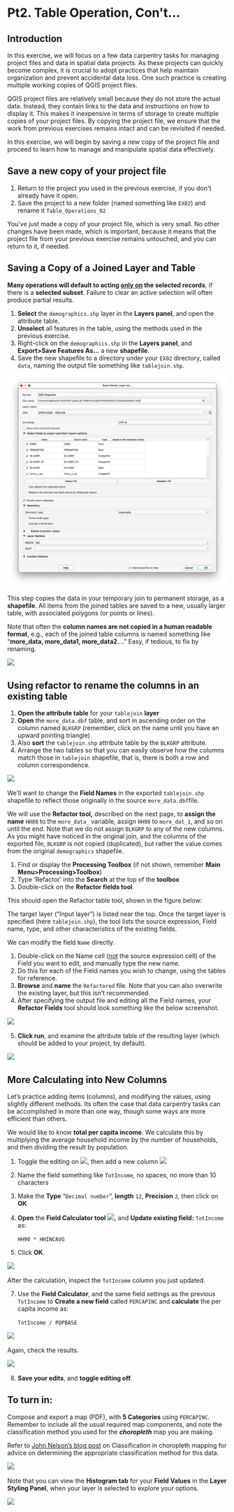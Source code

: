 # Pt2. Table Operation, Con't...


## Introduction

In this exercise, we will focus on a few data carpentry tasks for managing project files and data in spatial data projects. As these projects can quickly become complex, it is crucial to adopt practices that help maintain organization and prevent accidental data loss. One such practice is creating multiple working copies of QGIS project files.

QGIS project files are relatively small because they do not store the actual data. Instead, they contain links to the data and instructions on how to display it. This makes it inexpensive in terms of storage to create multiple copies of your project files. By copying the project file, we ensure that the work from previous exercises remains intact and can be revisited if needed.

In this exercise, we will begin by saving a new copy of the project file and proceed to learn how to manage and manipulate spatial data effectively.

## Save a new copy of your project file

1. Return to the project you used in the previous exercise, if you don't already have it open.
2. Save the project to a new folder (named something like `EX02`) and rename it `Table_Operations_02`

You've just made a copy of your project file, which is very small. No other changes have been made, which is important, because it means that the project file from your previous exercise remains untouched, and you can return to it, if needed.

## Saving a Copy of a Joined Layer and Table

**Many operations will default to acting <span style="text-decoration:underline;">only on</span> the selected records**, if there is a **selected subset**. Failure to clear an active selection will often produce partial results.

1. **Select** the `demographics.shp` layer in the **Layers panel**, and open the attribute table.
2. **Unselect** all features in the table, using the methods used in the previous exercise.
3. Right-click on the `demographics.shp` in the **Layers panel**, and **Export>Save Features As...** a new **shapefile**.
4. Save the new shapefile to a directory under your `EX02` directory, called `data`, naming the output file something like `tablejoin.shp`.

![](images/20250422_063433_image.png)

This step copies the data in your temporary join to permanent storage, as a **shapefile**.  All items from the joined tables are saved to a new, usually larger table, with associated polygons (or points or lines).

Note that often the **column names are not copied in a human readable format**, e.g., each of the joined table columns is named something like “**more_data, more_data1, more_data2**….”  Easy, if tedious, to fix by renaming.

![](images/Table_Operations_in_QGIS_pt2-a3ef262e.png)

## Using refactor to rename the columns in an existing table


1. **Open the attribute table** for your `tablejoin` **layer**
1. **Open** the `more_data.dbf` table, and sort in ascending order on the column named `BLKGRP` (remember, click on the name until you have an upward pointing triangle)
1. Also **sort** the `tablejoin.shp` attribute table by the `BLKGRP` attribute.
1. Arrange the two tables so that you can easily observe how the columns match those in `tablejoin` shapefile, that is, there is both a row and column correspondence.

![](images/Table_Operations_in_QGIS_pt2-fea23df6.png)

We’ll want to change the **Field Names** in the exported `tablejoin.shp` shapefile to reflect those originally in the source `more_data.dbf`file.

We will use the **Refactor tool,** described on the next page, to **assign the name** `HH80` to the `more_data_` variable,  assign `HH90` to `more_dat_1`, and so on until the end.  Note that we do not assign `BLKGRP` to any of the new columns. As you might have noticed in the original join, and the columns of the exported file, `BLKGRP` is not copied (duplicated), but rather the value comes from the original `demographics` shapefile.

1. Find or display the **Processing Toolbox** (if not shown, remember **Main Menu>Processing>Toolbox**)
1. Type ‘Refactor’ into the **Search** at the top of the **toolbox**
1. Double-click on the **Refactor fields tool**

This should open the Refactor table tool, shown in the figure below:

The target layer (“Input layer”) is listed near the top. Once the target layer is specified (here `tablejoin.shp`), the tool lists the source expression, Field name, type, and other characteristics of the existing fields.

We can modify the field `Name` directly.

1. Double-click on the Name cell (<span style="text-decoration:underline;">not</span> the source expression cell) of the Field you want to edit, and manually type the new name.
2. Do this for each of the Field names you wish to change, using the tables for reference.
3. **Browse** and **name** the `Refactored` file. Note that you can also overwrite the existing layer, but this isn’t recommended.
4. After specifying the output file and editing all the Field names, your **Refactor Fields** tool should look something like the below screenshot.

![](images/Table_Operations_in_QGIS_pt2-49826ac7.png)

5. **Click run**, and examine the attribute table of the resulting layer (which should be added to your project, by default).

![](images/Table_Operations_in_QGIS_pt2-aca8cefe.png)

## More Calculating into New Columns

Let’s practice adding items (columns), and modifying the values, using slightly different methods. Its often the case that data carpentry tasks can be accomplished in more than one way, though some ways are more efficient than others.

We would like to know **total per capita income**.  We calculate this by multiplying the average household income by the number of households, and then dividing the result by population.

1. Toggle the editing on ![](images/Table_Operations_in_QGIS_pt2-f508aba9.png), then add a new column ![](images/Table_Operations_in_QGIS_pt2-4826d846.png)
2. Name the field something like  `TotIncome`, no spaces, no more than 10 characters
3. Make the **Type** “`Decimal number`”, **length** `12`, **Precision** `2`, then click on **OK**
4. **Open** the **Field Calculator tool** ![](images/Table_Operations_in_QGIS_pt2-473b018a.png), and **Update existing field:** `TotIncome` as:

   `HH90 * HHINCAVG`
5. Click **OK**.

![](images/Table_Operations_in_QGIS_pt2-367734a6.png)

After the calculation, inspect the `TotIncome` column you just updated.

7. Use the **Field Calculator**, and the same field settings as the previous `TotIncome`  to **Create a new field** called `PERCAPINC` and **calculate** the per capita income as:

   `TotIncome / POPBASE`

![](images/Table_Operations_in_QGIS_pt2-b8b36689.png)

Again, check the results.

![](images/Table_Operations_in_QGIS_pt2-e0d0b296.png)

8. **Save your edits**, and **toggle editing off**.

## To turn in:

Compose and export a map (PDF), with **5 Categories** using `PERCAPINC`.  Remember to include all the usual required map components, and note the classification method you used for the _**choropleth**_ map you are making.

Refer to [John Nelson’s blog post](https://web.archive.org/web/20241226082540/http://uxblog.idvsolutions.com/2011/10/telling-truth.html) on Classification in choropleth mapping for advice on determining the appropriate classification method for this data.

![](images/Table_Operations_in_QGIS_pt2-b720c6ef.png)

Note that you can view the **Histogram tab** for your **Field Values** in the **Layer Styling Panel**, when your layer is selected to explore your options.

![](images/Table_Operations_in_QGIS_pt2-0ddfe5ef.png)
